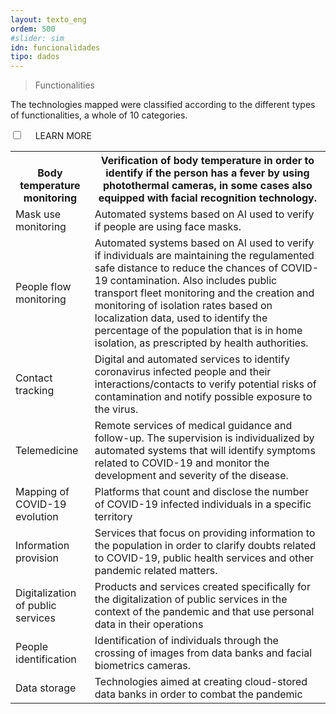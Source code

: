 ```yaml
---
layout: texto_eng
ordem: 500
#slider: sim
idn: funcionalidades
tipo: dados
---
```


>  Functionalities

The technologies mapped were classified according to the different types of functionalities, a whole of 10 categories.

<div class="accordion">
    <div class="option">
      <input type="checkbox" id="toggle{{page.ordem}}" class="toggle" />
      <label class="titleaco" for="toggle{{page.ordem}}">LEARN MORE&nbsp;
      </label>
      <div class="contentaco">
      <table>
<tbody>
<tr>
  <th><br>Body temperature monitoring</th>
  <th>Verification of body temperature in order to identify if the person has a fever by using photothermal cameras, in some cases also equipped with facial recognition technology.</th>
</tr>

<tr>
  <td>Mask use monitoring</td>
  <td>Automated systems based on AI used to verify if people are using face masks.</td>
</tr>
<tr>
  <td>People flow monitoring</td>
  <td>Automated systems based on AI used to verify if individuals are maintaining the regulamented safe distance to reduce the chances of COVID-19 contamination.
Also includes public transport fleet monitoring and the creation and monitoring of isolation rates based on localization data, used to identify the percentage of the population that is in home isolation, as prescripted by health authorities.</td>
</tr>
<tr>
  <td>Contact tracking</td>
  <td>Digital and automated services to identify coronavirus infected people and their interactions/contacts to verify potential risks of contamination and notify possible exposure to the virus.</td>
</tr>
<tr>
  <td>Telemedicine</td>
  <td>Remote services of medical guidance and follow-up. The supervision is individualized by automated systems that will identify symptoms related to COVID-19 and monitor the development and  severity of the disease.</td>
</tr>
<tr>
  <td>Mapping of COVID-19 evolution</td>
  <td>Platforms that count and disclose the number of COVID-19 infected individuals in a specific territory</td>
</tr>
<tr>
  <td>Information provision</td>
  <td>Services that focus on providing information to the population in order to clarify doubts related to COVID-19, public health services and other pandemic related matters.</td>
</tr>
<tr>
  <td>Digitalization of public services</td>
  <td>Products and services created specifically for the digitalization of public services in the context of the pandemic and that use personal data in their operations</td>
</tr>
<tr>
  <td>People identification</td>
  <td>Identification of individuals through the crossing of images from data banks and facial biometrics cameras.</td>
</tr>
<tr>
  <td>Data storage</td>
  <td>Technologies aimed at creating cloud-stored data banks in order to combat the pandemic</td>
</tr>
</tbody>
</table>
      </div>
    </div>
  </div>
